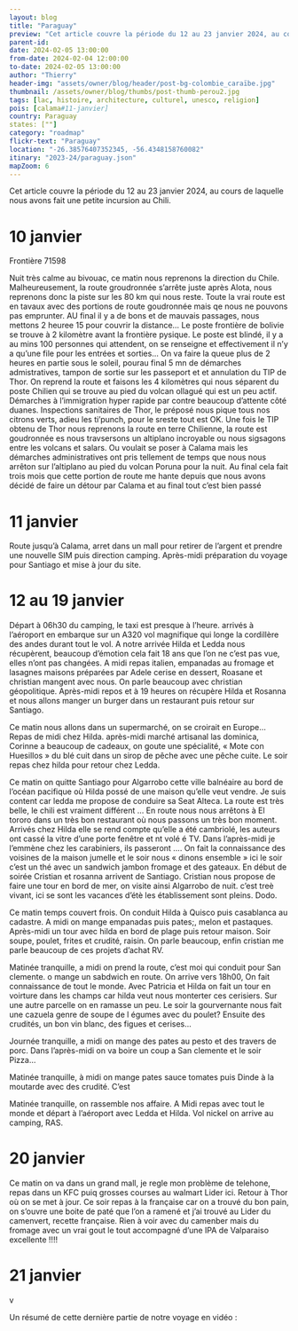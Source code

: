 ```yaml
---
layout: blog
title: "Paraguay"
preview: "Cet article couvre la période du 12 au 23 janvier 2024, au cours de laquelle nous avons fait une petite incursion au Chili."
parent-id:
date: 2024-02-05 13:00:00
from-date: 2024-02-04 12:00:00
to-date: 2024-02-05 13:00:00
author: "Thierry"
header-img: "assets/owner/blog/header/post-bg-colombie_caraïbe.jpg"
thumbnail: /assets/owner/blog/thumbs/post-thumb-perou2.jpg
tags: [lac, histoire, architecture, culturel, unesco, religion]
pois: [calama#11-janvier]
country: Paraguay
states: [""]
category: "roadmap"
flickr-text: "Paraguay"
location: "-26.38576407352345, -56.4348158760082"
itinary: "2023-24/paraguay.json"
mapZoom: 6
---
```


Cet article couvre la période du 12 au 23 janvier 2024, au cours de laquelle nous avons fait une petite incursion au Chili.


# 10 janvier

Frontière 71598

Nuit très calme au bivouac, ce matin nous reprenons la direction du Chile. Malheureusement, la route groudronnée s’arrête juste après Alota, nous reprenons donc la piste sur les 80 km qui nous reste. Toute la vrai route est en tavaux avec des portions de route goudronnée mais qe nous ne pouvons pas emprunter. AU final il y a de bons et de mauvais passages, nous mettons 2 heuree 15 pour couvrir la distance…
Le poste frontière de bolivie se trouve à 2 kilomètre avant la frontière pysique.
Le poste est blindé, il y a au mins 100 personnes qui attendent, on se renseigne et effectivement il n’y a qu’une file pour les entrées et sorties…
On va faire la queue plus de 2 heures en partie sous le soleil, pourau final 5 mn de démarches admistratives, tampon de sortie sur les passeport et et annulation du TIP de Thor.
On reprend la route et faisons les 4 kilomètres qui nous séparent du poste Chilien qui se trouve au pied du volcan ollagué qui est un peu actif.
Démarches à l’immigration hyper rapide par contre beaucoup d’attente côté duanes. Inspections sanitaires de Thor, le préposé nous pique tous nos citrons verts, adieu les ti’punch, pour le sreste tout est OK.
Une fois le TIP obtenu de Thor nous reprenons la route en terre Chilienne, la route est goudronnée es nous travsersons un altiplano incroyable ou nous sigsagons entre les volcans et salars.
Ou voulait se poser à Calama mais les démarches administratives ont pris tellement de temps que nous nous arrêton sur l’altiplano au pied du volcan Poruna pour la nuit.
Au final cela fait trois mois que cette portion de route me hante depuis que nous avons décidé de faire un détour par Calama et au final tout c’est bien passé


# 11 janvier

Route jusqu’à Calama, arret dans un mall pour retirer de l’argent et prendre une nouvelle SIM puis direction camping.
Après-midi préparation du voyage pour Santiago et mise à jour du site.



# 12 au 19 janvier

Départ à 06h30 du camping, le taxi est presque à l’heure. arrivés à l’aéroport en embarque sur un A320 vol magnifique qui longe la cordillère des andes durant tout le vol. A notre arrivée Hilda et Ledda nous récupèrent, beaucoup d’émotion cela fait 18 ans que l’on ne c’est pas vue, elles n’ont pas changées. A midi repas italien, empanadas au fromage et lasagnes maisons préparées par Adele cerise en dessert, Roasane et christian mangent avec nous. On parle beaucoup avec christian géopolitique. Après-midi repos et à 19 heures on récupère Hilda et Rosanna et nous allons manger un burger dans un restaurant puis retour sur Santiago.


Ce matin nous allons dans un supermarché, on se croirait en Europe…
Repas de midi chez Hilda.
après-midi marché artisanal las dominica, Corinne a beaucoup de cadeaux, on goute une spécialité, « Mote con Huesillos » du blé cuit dans un sirop de pêche avec une pêche cuite. Le soir repas chez hilda pour retour chez Ledda.

Ce matin on quitte Santiago pour Algarrobo cette ville balnéaire au bord de l’océan pacifique où Hilda possé de une maison qu’elle veut vendre.
Je suis content car ledda me propose de conduire sa Seat Alteca.
La route est très belle, le chili est vraiment différent …
En route nous nous arrêtons à El tororo dans un très bon restaurant où nous passons un très bon moment.
Arrivés chez Hilda elle se rend compte qu’elle a été cambriolé, les auteurs ont cassé la vitre d’une porte fenêtre et nt volé é TV.
Dans l’après-midi je l’emmène chez les carabiniers, ils passeront ….
On fait la connaissance des voisines de la maison jumelle et le soir nous « dinons ensemble » ici le soir c’est un thé avec un sandwich jambon fromage et des gateaux.
En début de soirée Cristian et rosanna arrivent de Santiago. Cristian nous propose de faire une tour en bord de mer, on visite ainsi Algarrobo de nuit. c’est treè vivant, ici se sont les vacances d’étè les établissement sont pleins.
Dodo.

Ce matin temps couvert frois. On conduit Hilda à Quisco puis casablanca au cadastre.
A midi on mange empanadas puis pates;, melon et pastaques.
Après-midi un tour avec hilda en bord de plage puis retour maison.
Soir soupe, poulet, frites et crudité, raisin.
On parle beaucoup, enfin cristian me parle beaucoup de ces projets d’achat RV.


Matinée tranquille, a midi on prend la route, c’est moi qui conduit pour San clemente. o mange un sabdwich en route. On arrive vers  18h00, On fait connaissance de tout le monde.
Avec Patricia et Hilda on fait un tour en voirture dans les champs car hilda veut nous monterter ces cerisiers. Sur une autre parcelle on en ramasse un peu.
Le soir la gourvernante nous fait une cazuela genre de soupe de l égumes avec du poulet? Ensuite des crudités, un bon vin blanc, des figues et cerises…


Journée tranquille, a midi on mange des pates au pesto et des travers de porc.
Dans l’après-midi on va boire un coup a San clemente et le soir Pizza…


Matinée tranquille, à midi on mange pates sauce tomates puis Dinde à la moutarde avec des crudité. C’est 

Matinée tranquille, on rassemble nos affaire. A Midi repas avec tout le monde et départ à l’aéroport avec Ledda et Hilda.
Vol nickel on arrive au camping, RAS.


# 20 janvier

Ce matin on va dans un grand mall, je regle mon problème de telehone, repas dans un KFC puiq grosses courses au walmart Lider ici.
Retour à Thor où on se met à jour.
Ce soir repas à la française car on a trouvé du bon pain, on s’ouvre une boite de paté que l’on a ramené et j’ai trouvé au Lider du camenvert, recette française. Rien à voir avec du camenber mais du fromage avec un vrai gout le tout accompagné d’une IPA de Valparaiso excellente !!!!


# 21 janvier

v











Un résumé de cette dernière partie de notre voyage en vidéo :

